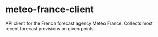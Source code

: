 # meteo-france-client
API client for the French forecast agency Météo France. Collects most recent forecast previsions on given points.
